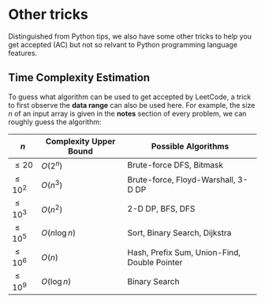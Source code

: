 # Other tricks

Distinguished from Python tips, we also have some other tricks to help you get accepted (AC) but not so relvant to Python programming language features.

## Time Complexity Estimation

To guess what algorithm can be used to get accepted by LeetCode, a trick to first observe the **data range** can also be used here. For example, the size $n$ of an input array is given in the **notes** section of every problem, we can roughly guess the algorithm:

| $n$        | Complexity Upper Bound | Possible Algorithms                          |
| ---------- | ---------------------- | -------------------------------------------- |
| $\le 20$   | $O(2^n)$               | Brute-force DFS, Bitmask                     |
| $\le 10^2$ | $O(n^3)$               | Brute-force, Floyd-Warshall, 3-D DP          |
| $\le 10^3$ | $O(n^2)$               | 2-D DP, BFS, DFS                             |
| $\le 10^5$ | $O(n\log n)$           | Sort, Binary Search, Dijkstra                |
| $\le 10^6$ | $O(n)$                 | Hash, Prefix Sum, Union-Find, Double Pointer |
| $\le 10^9$ | $O(\log n)$            | Binary Search                                |

